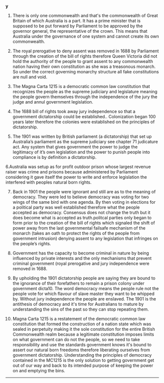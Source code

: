 **y**

1. There is only one commonwealth and that's the commonwealth of Great Britain of which Australia is a part. It has a
prime minister that is supposed to be put forward by Parliament to be approved by the governor general, the
representative of the crown. This means that Australia under the governance of one system and cannot create its own
commonwealth.

2. The royal prerogative to deny assent was removed in 1688 by Parliament through the creation of the bill of rights
therefore Queen Victoria did not hold the authority of the people to grant assent to any commonwealth nation having
their own constitution as she was a treasonous monarch. So under the correct governing monarchy structure all fake
constitutions are null and void.

3. The Magna Carta 1215 is a democratic common law constitution that recognizes the people as the supreme judiciary
and legislature meaning the people govern themselves through the independence of the jury the judge and annul
government legislation.

4. The 1688 bill of rights took away jury independence so that a government dictatorship could be established..
Colonization began 100 years later therefore the colonies were established on the principles of dictatorship.

5. The 1901 was written by British parliament (a dictatorship) that set up Australia’s parliament as the supreme judiciary
see chapter 71 judicature act. Any system that gives government the power to judge the legitimacy of it’s own legislation
and the power to punish people into compliance is by definition a dictatorship.

6.Australia was setup as for profit outdoor prison whose largest revenue raiser was crime and prisons because
administered by Parliament considering it gave itself the power to write and enforce legislation the interfered with peoples
natural born rights.

7. Back in 1901 the people were ignorant and still are as to the meaning of democracy. They were led to believe democracy
was voting for two wings of the same bird with one agenda. By then voting in elections for a political party was well
established therefore what the people accepted as democracy. Consensus does not change the truth but it does become
what is accepted as truth.politcal parties only began to form prior to the creation of the bill of rights which signaled the
shift of power away from the last governmental failsafe mechanism of the monarch (takes an oath to protect the rights of
the people from government intrusion) denying assent to any legislation that infringes on the people’s rights.

8. Government has the capacity to become criminal in nature by being influenced by private interests and the only
mechanisms that prevent criminal government (royal prerogative and jury independence were removed in 1688.

9. By upholding the 1901 dictatorship people are saying they are bound to the ignorance of their forefathers to
remain a prison colony under government dicta10. The word democracy means the people rule not the people
vote for which flavour of slave master they want to be whipped by. Without jury independence the people are
enslaved. The 1901 is the antithesis of democracy and it's time for Australians to mature by understanding the sins
of the past so they can stop repeating them.

11. Magna Carta 1215 is a restatement of the democratic common law constitution that formed the construction of a
nation state which was sealed in perpetuity making it the sole constitution for the entire British Commonwealth realm
because a legitimate constitution imposes limits on what government can do not the people, so we need to take
responsibility and use the standards government knows it's bound to assert our natural born freedoms therefore liberating
ourselves from government dictatorship. Understanding the principles of democracy contained in the MC1215 is the only
solution to getting government get out of our way and back to its intended purpose of keeping the power on and emptying
the bins.


-----


